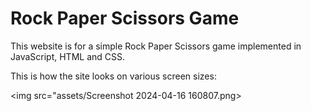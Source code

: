 # Rock Paper Scissors Game

This website is for a simple Rock Paper Scissors game implemented in JavaScript, HTML and CSS.



This is how the site looks on various screen sizes:

<img src="assets/Screenshot 2024-04-16 160807.png>

